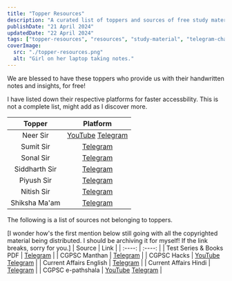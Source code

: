 ```yaml
---
title: "Topper Resources"
description: "A curated list of toppers and sources of free study materials and other CGPSC resources provided by them."
publishDate: "21 April 2024"
updatedDate: "22 April 2024"
tags: ["topper-resources", "resources", "study-material", "telegram-channels", "youtube-channels", "cgpsc-resources"]
coverImage:
  src: "./topper-resources.png"
  alt: "Girl on her laptop taking notes."
---
```


We are blessed to have these toppers who provide us with their handwritten notes and insights, for free!

I have listed down their respective platforms for faster accessbility. This is not a complete list, might add as I discover more.

| Topper | Platform |
| :-----: | :-----: |
| Neer Sir | [YouTube](https://www.youtube.com/@neersir)  [Telegram](https://t.me/cgpscbyneer)|
| Sumit Sir | [Telegram](https://t.me/cgpscwithsumit) |
| Sonal Sir | [Telegram](https://t.me/cgpscsonalDySP) |
| Siddharth Sir | [Telegram](https://t.me/cgpscresources) |
| Piyush Sir | [Telegram](https://t.me/piyushcgpsc) |
| Nitish Sir | [Telegram](https://t.me/CGPSC_CORNER) |
| Shiksha Ma'am | [Telegram](https://t.me/SShar_9) |

The following is a list of sources not belonging to toppers.

[I wonder how's the first mention below still going with all the copyrighted material being distributed. I should be archiving it for myself! If the link breaks, sorry for you.]
| Source | Link |
| :----: | :----: |
| Test Series & Books PDF | [Telegram](https://t.me/TestSeries_books) |
| CGPSC Manthan | [Telegram](https://t.me/cgpscmanthan) |
| CGPSC Hacks | [YouTube](https://www.youtube.com/@CGPSC-OFFICIAL) [Telegram](https://t.me/cgpschacks) |
| Current Affairs English | [Telegram](https://t.me/CurrentAffairs_CG) |
| Current Affairs Hindi | [Telegram](https://t.me/Current_affairs_cg) |
| CGPSC e-pathshala | [YouTube](https://www.youtube.com/@CGPSCepathshala) [Telegram](https://t.me/cgpscepathshala) |